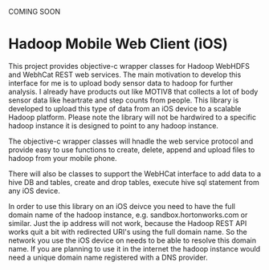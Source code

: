 COMING SOON

Hadoop Mobile Web Client (iOS)
==============

This project provides objective-c wrapper classes for Hadoop WebHDFS and WebhCat REST web services. The main motivation to develop this interface for me is to upload body sensor data to hadoop for further analysis. I already have products out like MOTIV8 that collects a lot of body sensor data like heartrate and step counts from people. This library is developed to upload this type of data from an iOS device to a scalable Hadoop platform. Please note the library will not be hardwired to a specific hadoop instance it is designed to point to any hadoop instance.

The objective-c wrapper classes will hnadle the web service protocol and provide easy to use functions to create, delete, append and upload files to hadoop from your mobile phone. 

There will also be classes to support the WebHCat interface to add data to a hive DB and tables, create and drop tables, execute hive sql statement from any iOS device.

In order to use this library on an iOS deivce you need to have the full domain name of the hadoop instance, e.g. sandbox.hortonworks.com or similar. Just the ip address will not work, because the Hadoop REST API works quit a bit with redirected URI's using the full domain name. So the network you use the iOS device on needs to be able to resolve this domain name. If you are planning to use it in the internet the hadoop instance would need a unique domain name registered with a DNS provider.

